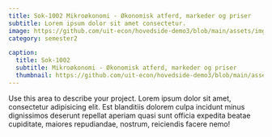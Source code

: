 ```yaml
---
title: Sok-1002 Mikroøkonomi - Økonomisk atferd, markeder og priser
subtitle: Lorem ipsum dolor sit amet consectetur.
image: https://github.com/uit-econ/hovedside-demo3/blob/main/assets/img/mikro.jpg?raw=true
category: semester2

caption:
  title: Sok-1002
  subtitle: Mikroøkonomi - Økonomisk atferd, markeder og priser
  thumbnail: https://github.com/uit-econ/hovedside-demo3/blob/main/assets/img/mikro.jpg?raw=true
---
```

Use this area to describe your project. Lorem ipsum dolor sit amet, consectetur adipisicing elit. Est blanditiis dolorem culpa incidunt minus dignissimos deserunt repellat aperiam quasi sunt officia expedita beatae cupiditate, maiores repudiandae, nostrum, reiciendis facere nemo!


